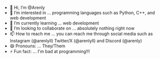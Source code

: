 - 👋 Hi, I’m @Arenly
- 👀 I’m interested in ... programming languages such as Python, C++, and web development
- 🌱 I’m currently learning ... web development
- 💞️ I’m looking to collaborate on ... absolutely nothing right now
- 📫 How to reach me ... you can reach me through social media such as Instagram (@arenlyll) Twitter/X (@arenlyll) and Discord (@arenly)
- 😄 Pronouns: ... They/Them
- ⚡ Fun fact: ... I'm bad at programming!!!

<!---
Arenly/Arenly is a ✨ special ✨ repository because its `README.md` (this file) appears on your GitHub profile.
You can click the Preview link to take a look at your changes.
--->
